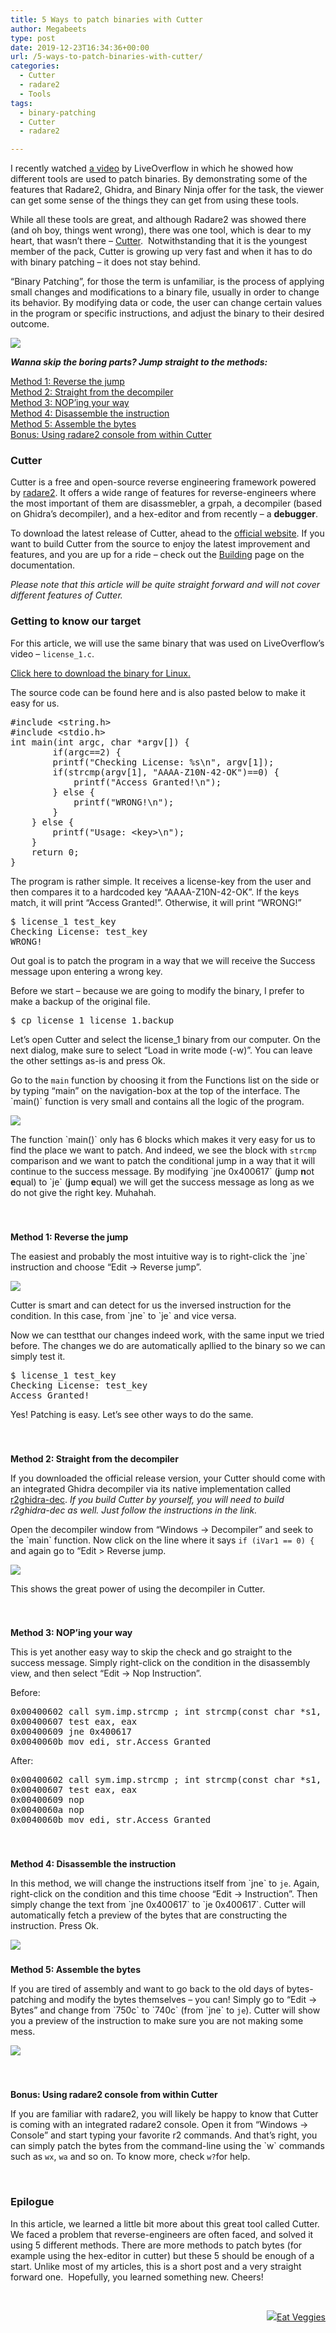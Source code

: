 ```yaml
---
title: 5 Ways to patch binaries with Cutter
author: Megabeets
type: post
date: 2019-12-23T16:34:36+00:00
url: /5-ways-to-patch-binaries-with-cutter/
categories:
  - Cutter
  - radare2
  - Tools
tags:
  - binary-patching
  - Cutter
  - radare2

---
```

I recently watched [a video][1] by LiveOverflow in which he showed how different tools are used to patch binaries. By demonstrating some of the features that Radare2, Ghidra, and Binary Ninja offer for the task, the viewer can get some sense of the things they can get from using these tools.

While all these tools are great, and although Radare2 was showed there (and oh boy, things went wrong), there was one tool, which is dear to my heart, that wasn&#8217;t there &#8211; [Cutter][2].  Notwithstanding that it is the youngest member of the pack, Cutter is growing up very fast and when it has to do with binary patching &#8211; it does not stay behind.

&#8220;Binary Patching&#8221;, for those the term is unfamiliar, is the process of applying small changes and modifications to a binary file, usually in order to change its behavior. By modifying data or code, the user can change certain values in the program or specific instructions, and adjust the binary to their desired outcome.

[<img src="../uploads/patch_cover.png" />][3]

**_Wanna skip the boring parts? Jump straight to the methods:_**

[Method 1: Reverse the jump][4]  
[Method 2: Straight from the decompiler][5]  
[Method 3: NOP’ing your way][6]  
[Method 4: Disassemble the instruction][7]  
[Method 5: Assemble the bytes][8]  
[Bonus: Using radare2 console from within Cutter][9]

### <span class="ez-toc-section" id="Cutter"></span>Cutter<span class="ez-toc-section-end"></span>

Cutter is a free and open-source reverse engineering framework powered by [radare2][10]. It offers a wide range of features for reverse-engineers where the most important of them are disassmebler, a grpah, a decompiler (based on Ghidra&#8217;s decompiler), and a hex-editor and from recently &#8211; a **debugger**.

To download the latest release of Cutter, ahead to the [official website][2]. If you want to build Cutter from the source to enjoy the latest improvement and features, and you are up for a ride &#8211; check out the [Building][11] page on the documentation.

_Please note that this article will be quite straight forward and will not cover different features of Cutter._

### <span class="ez-toc-section" id="Getting_to_know_our_target"></span>**Getting to know our target**<span class="ez-toc-section-end"></span>

For this article, we will use the same binary that was used on LiveOverflow&#8217;s video &#8211; `license_1.c`.

[Click here to download the binary for Linux.][12]

The source code can be found here and is also pasted below to make it easy for us.

<pre class="toolbar-hide:false lang:c decode:true">#include &lt;string.h&gt;
#include &lt;stdio.h&gt;
int main(int argc, char *argv[]) {
        if(argc==2) {
		printf("Checking License: %s\n", argv[1]);
		if(strcmp(argv[1], "AAAA-Z10N-42-OK")==0) {
			printf("Access Granted!\n");
		} else {
			printf("WRONG!\n");
		}
	} else {
		printf("Usage: &lt;key&gt;\n");
	}
	return 0;
}</pre>

The program is rather simple. It receives a license-key from the user and then compares it to a hardcoded key &#8220;AAAA-Z10N-42-OK&#8221;. If the keys match, it will print &#8220;Access Granted!&#8221;. Otherwise, it will print &#8220;WRONG!&#8221;

<pre class="toolbar-hide:false lang:c decode:true">$ license_1 test_key
Checking License: test_key
WRONG!</pre>

Out goal is to patch the program in a way that we will receive the Success message upon entering a wrong key.

Before we start &#8211; because we are going to modify the binary, I prefer to make a backup of the original file.

<pre class="toolbar-hide:false lang:c decode:true">$ cp license_1 license_1.backup</pre>

Let&#8217;s open Cutter and select the license_1 binary from our computer. On the next dialog, make sure to select &#8220;Load in write mode (-w)&#8221;. You can leave the other settings as-is and press Ok.

Go to the `main` function by choosing it from the Functions list on the side or by typing &#8220;main&#8221; on the navigation-box at the top of the interface. The \`main()\` function is very small and contains all the logic of the program.

[<img src="../uploads/patching_main_function-4-1024x839.png" />][13]

The function \`main()\` only has 6 blocks which makes it very easy for us to find the place we want to patch. And indeed, we see the block with `strcmp` comparison and we want to patch the conditional jump in a way that it will continue to the success message. By modifying \`jne 0x400617\` (**j**ump **n**ot **e**qual) to \`je\` (**j**ump **e**qual) we will get the success message as long as we do not give the right key. Muhahah.

 

### <span class="ez-toc-section" id="Method_1_Reverse_the_jump"></span><a id="method-1"></a>  
**Method 1: Reverse the jump**<span class="ez-toc-section-end"></span>

The easiest and probably the most intuitive way is to right-click the \`jne\` instruction and choose &#8220;Edit -> Reverse jump&#8221;.

[<img src="../uploads/patching_reverse_jump.gif" />][14]

Cutter is smart and can detect for us the inversed instruction for the condition. In this case, from \`jne\` to \`je\` and vice versa.

Now we can testthat our changes indeed work, with the same input we tried before. The changes we do are automatically apllied to the binary so we can simply test it.

<pre class="toolbar-hide:false lang:c decode:true ">$ license_1 test_key
Checking License: test_key
Access Granted!</pre>

Yes! Patching is easy. Let&#8217;s see other ways to do the same.

 

### <span class="ez-toc-section" id="Method_2_Straight_from_the_decompiler"></span><a id="method-2"></a>  
**Method 2: Straight from the decompiler**<span class="ez-toc-section-end"></span>

If you downloaded the official release version, your Cutter should come with an integrated Ghidra decompiler via its native implementation called [r2ghidra-dec][15]. _If you build Cutter by yourself, you will need to build r2ghidra-dec as well. Just follow the instructions in the link._

Open the decompiler window from &#8220;Windows -> Decompiler&#8221; and seek to the \`main\` function. Now click on the line where it says `if (iVar1 == 0) {` and again go to &#8220;Edit > Reverse jump.

[<img src="../uploads/patching_decompiler_reverse_jump.gif" />][16]

This shows the great power of using the decompiler in Cutter.

 

### <span class="ez-toc-section" id="Method_3_NOPing_your_way"></span><a id="method-3"></a>  
**Method 3: NOP&#8217;ing your way**<span class="ez-toc-section-end"></span>

This is yet another easy way to skip the check and go straight to the success message. Simply right-click on the condition in the disassembly view, and then select &#8220;Edit -> Nop Instruction&#8221;.

Before:

<pre class="toolbar-hide:false lang:asm decode:true">0x00400602 call sym.imp.strcmp ; int strcmp(const char *s1, const char *s2)
0x00400607 test eax, eax
0x00400609 jne 0x400617
0x0040060b mov edi, str.Access_Granted</pre>

After:

<pre class="lang:asm decode:true ">0x00400602 call sym.imp.strcmp ; int strcmp(const char *s1, const char *s2)
0x00400607 test eax, eax
0x00400609 nop
0x0040060a nop
0x0040060b mov edi, str.Access_Granted</pre>

 

### <span class="ez-toc-section" id="Method_4_Disassemble_the_instruction"></span><a id="method-4"></a>  
**Method 4: Disassemble the instruction**<span class="ez-toc-section-end"></span>

<p class="_1qeIAgB0cPwnLhDF9XSiJM">
  In this method, we will change the instructions itself from `jne` to <code>je</code>. Again, right-click on the condition and this time choose &#8220;Edit -> Instruction&#8221;. Then simply change the text from `jne 0x400617` to `je 0x400617`. Cutter will automatically fetch a preview of the bytes that are constructing the instruction. Press Ok.
</p>

[<img src="../uploads/patching_edit_instruction_dialog.png" />][17]

### <span class="ez-toc-section" id="Method_5_Assemble_the_bytes"></span><a id="method-5"></a>  
**Method 5: Assemble the bytes**<span class="ez-toc-section-end"></span>

If you are tired of assembly and want to go back to the old days of bytes-patching and modify the bytes themselves &#8211; you can! Simply go to &#8220;Edit -> Bytes&#8221; and change from \`750c\` to \`740c\` (from \`jne\` to `je`). Cutter will show you a preview of the instruction to make sure you are not making some mess.

[<img src="../uploads/patching_edit_bytes_dialog.png" />][18]

 

### <span class="ez-toc-section" id="Bonus_Using_radare2_console_from_within_Cutter"></span><a id="bonus"></a>  
**Bonus: Using radare2 console from within Cutter**<span class="ez-toc-section-end"></span>

If you are familiar with radare2, you will likely be happy to know that Cutter is coming with an integrated radare2 console. Open it from &#8220;Windows -> Console&#8221; and start typing your favorite r2 commands. And that&#8217;s right, you can simply patch the bytes from the command-line using the \`w\` commands such as `wx`, `wa` and so on. To know more, check `w?`for help.

 

### <span class="ez-toc-section" id="Epilogue"></span>**Epilogue**<span class="ez-toc-section-end"></span>

In this article, we learned a little bit more about this great tool called Cutter. We faced a problem that reverse-engineers are often faced, and solved it using 5 different methods. There are more methods to patch bytes (for example using the hex-editor in cutter) but these 5 should be enough of a start. Unlike most of my articles, this is a short post and a very straight forward one.  Hopefully, you learned something new. Cheers!

 

<div class="nf-post-footer">
  <p style="text-align: right">
    <a href="https://www.megabeets.net/about.html#vegan"><img src="../uploads/megabeets_inline_logo.png" />Eat Veggies</a>
  </p>
</div>

 [1]: https://www.youtube.com/watch?v=LyNyf3UM9Yc
 [2]: https://cutter.re/
 [3]: https://www.megabeets.net/uploads/patch_cover.png
 [4]: #method-1
 [5]: #method-2
 [6]: #method-3
 [7]: #method-4
 [8]: #method-5
 [9]: #bonus
 [10]: https://github.com/radareorg/radare2
 [11]: https://cutter.re/docs/building
 [12]: https://github.com/LiveOverflow/liveoverflow_youtube/raw/master/0x05_simple_crackme_intro_assembler/license_1
 [13]: https://www.megabeets.net/uploads/patching_main_function-4.png
 [14]: https://www.megabeets.net/uploads/patching_reverse_jump.gif
 [15]: https://github.com/radareorg/r2ghidra-dec
 [16]: https://www.megabeets.net/uploads/patching_decompiler_reverse_jump.gif
 [17]: https://www.megabeets.net/uploads/patching_edit_instruction_dialog.png
 [18]: https://www.megabeets.net/uploads/patching_edit_bytes_dialog.png